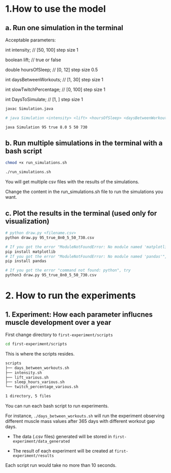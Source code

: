 # 1.How to use the model

## a. Run one simulation in the terminal

Acceptable parameters: 

 int intensity; // [50, 100] step size 1
 
 boolean lift; // true or false
 
 double hoursOfSleep; // [0, 12] step size 0.5
 
 int daysBetweenWorkouts; // [1, 30] step size 1
 
 int slowTwitchPercentage; // [0, 100] step size 1
 
 int DaysToSimulate; // [1, ] step size 1

```bash
javac Simulation.java

# java Simulation <intensity> <lift> <hoursOfSleep> <daysBetweenWorkouts> <slowTwitchPercentage> <DaysToSimulate>

java Simulation 95 true 8.0 5 50 730
```

## b. Run multiple simulations in the terminal with a bash script

```bash
chmod +x run_simulations.sh

./run_simulations.sh
```

You will get multiple csv files with the results of the simulations.

Change the content in the run_simulations.sh file to run the simulations you want.

## c. Plot the results in the terminal (used only for visualization)

```bash
# python draw.py <filename.csv>
python draw.py 95_true_8n0_5_50_730.csv
```
```bash
# If you got the error "ModuleNotFoundError: No module named 'matplotlib'", run the following command
pip install matplotlib
# If you got the error "ModuleNotFoundError: No module named 'pandas'", run the following command
pip install pandas
```

```bash
# If you got the error "command not found: python", try
python3 draw.py 95_true_8n0_5_50_730.csv
```

# 2. How to run the experiments

## 1. Experiment: How each parameter influcnes muscle development over a year

First change directory to `first-experiment/scripts`

``` bash
cd first-experiment/scripts
```

This is where the scripts resides.

```bash
scripts
├── days_between_workouts.sh
├── intensity.sh
├── lift_various.sh
├── sleep_hours_various.sh
└── twitch_percentage_various.sh

1 directory, 5 files
```

You can run each bash script to run experiments. 

For instance, `./days_between_workouts.sh` will run the experiment observing different muscle mass values after 365 days with different workout gap days.

+ The data (.csv files) generated will be stored in `first-experiment/data_generated`

+ The result of each experiment will be created at `first-experiment/results`

Each script run would take no more than 10 seconds.
